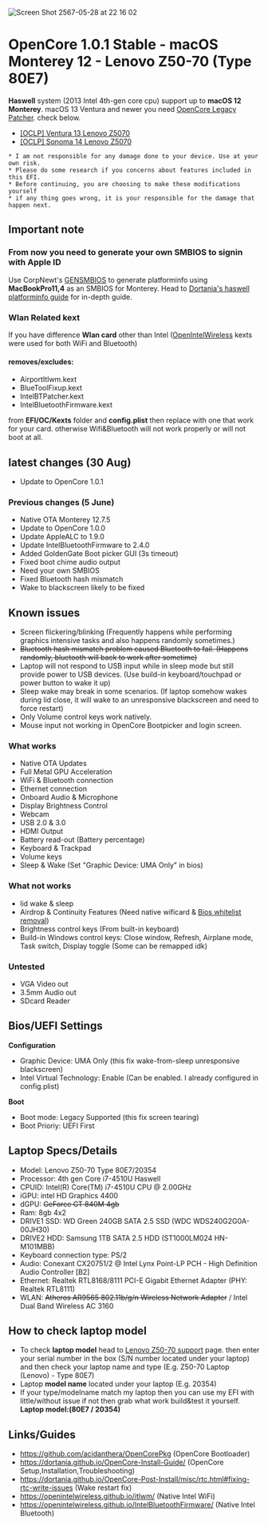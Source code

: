 ![Screen Shot 2567-05-28 at 22 16 02](https://github.com/JuicerV3/Opencore-Monterey-Z50-70/assets/156657646/ec3ab25c-1342-410f-b5d7-33fb29c11272)

# OpenCore 1.0.1 Stable - macOS Monterey 12 - Lenovo Z50-70 (Type 80E7)

**Haswell** system (2013 Intel 4th-gen core cpu) support up to **macOS 12 Monterey**.
macOS 13 Ventura and newer you need [OpenCore Legacy Patcher](https://dortania.github.io/OpenCore-Legacy-Patcher/). check below.
* [[OCLP] Ventura 13 Lenovo Z5070](./docs/README_VT.md)
* [[OCLP] Sonoma 14 Lenovo Z5070](./docs/README_SN.md)

```
* I am not responsible for any damage done to your device. Use at your own risk.
* Please do some research if you concerns about features included in this EFI.
* Before continuing, you are choosing to make these modifications yourself
* if any thing goes wrong, it is your responsible for the damage that happen next.
```

## Important note
### From now you need to generate your own SMBIOS to signin with Apple ID
Use CorpNewt's [GENSMBIOS](https://github.com/corpnewt/GenSMBIOS) to generate platforminfo using **MacBookPro11,4** as an SMBIOS for Monterey. Head to [Dortania's haswell platforminfo guide](https://dortania.github.io/OpenCore-Install-Guide/config-laptop.plist/haswell.html#platforminfo) for in-depth guide.

### Wlan Related kext
If you have difference **Wlan card** other than Intel ([OpenIntelWireless](https://openintelwireless.github.io/) kexts were used for both WiFi and Bluetooth)
#### **removes/excludes:**
* AirportItlwm.kext
* BlueToolFixup.kext
* IntelBTPatcher.kext
* IntelBluetoothFirmware.kext

from **EFI/OC/Kexts** folder and **config.plist** then replace with one that work for your card. otherwise Wifi&Bluetooth will not work properly or will not boot at all.


## latest changes (30 Aug)
* Update to OpenCore 1.0.1

### Previous changes (5 June)
* Native OTA Monterey 12.7.5
* Update to OpenCore 1.0.0
* Update AppleALC to 1.9.0
* Update IntelBluetoothFirmware to 2.4.0
* Added GoldenGate Boot picker GUI (3s timeout)
* Fixed boot chime audio output
* Need your own SMBIOS
* Fixed Bluetooth hash mismatch 
* Wake to blackscreen likely to be fixed

## Known issues
* Screen flickering/blinking (Frequently happens while performing graphics intensive tasks and also happens randomly sometimes.)
* ~~Bluetooth hash mismatch problem caused Bluetooth to fail. (Happens randomly, bluetooth will back to work after sometime)~~
* Laptop will not respond to USB input while in sleep mode but still provide power to USB devices. (Use build-in keyboard/touchpad or power button to wake it up)
* Sleep wake may break in some scenarios. (If laptop somehow wakes during lid close, it will wake to an unresponsive blackscreen and need to force restart)
* Only Volume control keys work natively.
* Mouse input not working in OpenCore Bootpicker and login screen.

### What works
* Native OTA Updates
* Full Metal GPU Acceleration
* WiFi & Bluetooth connection
* Ethernet connection
* Onboard Audio & Microphone
* Display Brightness Control
* Webcam
* USB 2.0 & 3.0
* HDMI Output
* Battery read-out (Battery percentage)
* Keyboard & Trackpad
* Volume keys
* Sleep & Wake (Set "Graphic Device: UMA Only" in bios)

### What not works
* lid wake & sleep
* Airdrop & Continuity Features (Need native wificard & [Bios whitelist removal](https://www.tonymacx86.com/threads/guide-lenovo-g50-70-and-z50-70-bios-whitelist-removal.187340/))
* Brightness control keys (From built-in keyboard)
* Build-in Windows control keys: Close window, Refresh, Airplane mode, Task switch, Display toggle (Some can be remapped idk)

### Untested
* VGA Video out
* 3.5mm Audio out
* SDcard Reader

## Bios/UEFI Settings
**Configuration**
* Graphic Device: UMA Only (this fix wake-from-sleep unresponsive blackscreen)
* Intel Virtual Technology: Enable (Can be enabled. I already configured in config.plist)

**Boot**
* Boot mode: Legacy Supported (this fix screen tearing)
* Boot Prioriy: UEFI First

## Laptop Specs/Details
* Model: Lenovo Z50-70 Type 80E7/20354
* Processor: 4th gen Core i7-4510U Haswell
* CPUID: Intel(R) Core(TM) i7-4510U CPU @ 2.00GHz
* iGPU: intel HD Graphics 4400
* dGPU: ~~GeForce GT 840M 4gb~~
* Ram: 8gb 4x2
* DRIVE1 SSD: WD Green 240GB SATA 2.5 SSD (WDC WDS240G2G0A-00JH30)
* DRIVE2 HDD: Samsung 1TB SATA 2.5 HDD (ST1000LM024 HN-M101MBB)
* Keyboard connection type: PS/2
* Audio: Conexant CX20751/2 @ Intel Lynx Point-LP PCH - High Definition Audio Controller [B2]
* Ethernet: Realtek RTL8168/8111 PCI-E Gigabit Ethernet Adapter (PHY: Realtek RTL8111)
* WLAN: ~~Atheros AR9565 802.11b/g/n Wireless Network Adapter~~ / Intel Dual Band Wireless AC 3160

## How to check laptop model
* To check **laptop model** head to [Lenovo Z50-70 support](https://pcsupport.lenovo.com/us/en/products/laptops-and-netbooks/lenovo-z-series-laptops/lenovo-z50-70) page. then enter your serial number in the box (S/N number located under your laptop) and then check your laptop name and type (E.g. Z50-70 Laptop (Lenovo) - Type 80E7)
* Laptop **model name** located under your laptop (E.g. 20354)
* If your type/modelname match my laptop then you can use my EFI with little/without issue if not then grab what work build&test it yourself. **Laptop model:(80E7 / 20354)**

## Links/Guides
* https://github.com/acidanthera/OpenCorePkg (OpenCore Bootloader)
* https://dortania.github.io/OpenCore-Install-Guide/ (OpenCore Setup,Installation,Troubleshooting)
* https://dortania.github.io/OpenCore-Post-Install/misc/rtc.html#fixing-rtc-write-issues (Wake restart fix)
* https://openintelwireless.github.io/itlwm/ (Native Intel WiFi)
* https://openintelwireless.github.io/IntelBluetoothFirmware/ (Native Intel Bluetooth)
